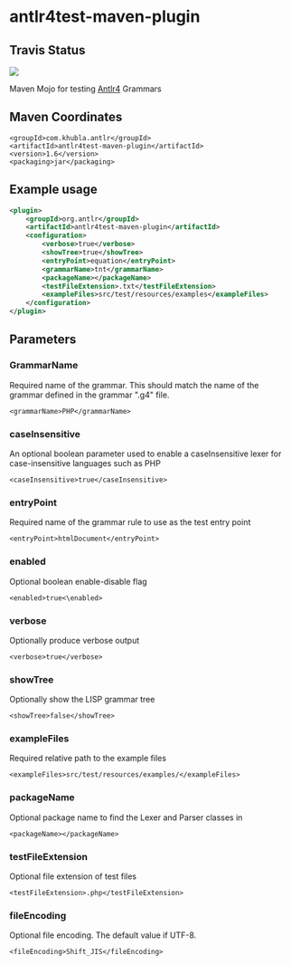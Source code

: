 antlr4test-maven-plugin
===============

Travis Status
---------

<a href="https://travis-ci.org/teverett/antlr4test-maven-plugin"><img src="https://api.travis-ci.org/teverett/antlr4test-maven-plugin.png"></a>

Maven Mojo for testing [Antlr4](http://www.antlr.org/) Grammars

Maven Coordinates
-------------

```
<groupId>com.khubla.antlr</groupId>
<artifactId>antlr4test-maven-plugin</artifactId>
<version>1.6</version>
<packaging>jar</packaging>
```

Example usage
---------

```xml
<plugin>
	<groupId>org.antlr</groupId>
	<artifactId>antlr4test-maven-plugin</artifactId>
	<configuration>
		<verbose>true</verbose>
		<showTree>true</showTree>
		<entryPoint>equation</entryPoint>
		<grammarName>tnt</grammarName>
		<packageName></packageName>
		<testFileExtension>.txt</testFileExtension>
		<exampleFiles>src/test/resources/examples</exampleFiles>
	</configuration>
</plugin>
```

Parameters
---------

### GrammarName

Required name of the grammar.  This should match the name of the grammar defined in the grammar ".g4" file.

```
<grammarName>PHP</grammarName>
```

### caseInsensitive

An optional boolean parameter used to enable a caseInsensitive lexer for case-insensitive languages such as PHP

```
<caseInsensitive>true</caseInsensitive>
```

### entryPoint

Required name of the grammar rule to use as the test entry point

```
<entryPoint>htmlDocument</entryPoint>
```

### enabled

Optional boolean enable-disable flag

```
<enabled>true<\enabled>
```

### verbose

Optionally produce verbose output

```
<verbose>true</verbose>
```

### showTree

Optionally show the LISP grammar tree

```
<showTree>false</showTree>
```

### exampleFiles

Required relative path to the example files

```
<exampleFiles>src/test/resources/examples/</exampleFiles>
```

### packageName

Optional package name to find the Lexer and Parser classes in

```
<packageName></packageName>
```

### testFileExtension 

Optional file extension of test files

```
<testFileExtension>.php</testFileExtension>
```

### fileEncoding

Optional file encoding. The default value if UTF-8.

```
<fileEncoding>Shift_JIS</fileEncoding>
```
